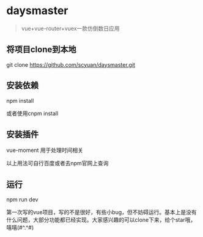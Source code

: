 # daysmaster

> vue+vue-router+vuex一款仿倒数日应用

## 将项目clone到本地

git clone https://github.com/scyuan/daysmaster.git

## 安装依赖
 
npm install
	
或者使用cnpm install
  
## 安装插件

vue-moment  用于处理时间相关
  
以上用法可自行百度或者去npm官网上查询


## 运行

npm run dev


第一次写的vue项目，写的不是很好，有些小bug，但不妨碍运行。基本上是没有什么问题，大部分功能都已经实现。大家感兴趣的可以clone下来，给个star哦，嘻嘻(#^.^#)

